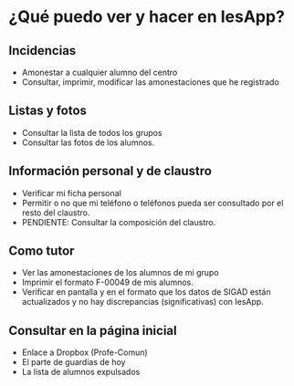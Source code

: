 # ¿Qué puedo ver y hacer en IesApp?

## Incidencias
* Amonestar a cualquier alumno del centro
* Consultar, imprimir, modificar las amonestaciones que he registrado

## Listas y fotos
* Consultar la lista de todos los grupos 
* Consultar las fotos de los alumnos.

## Información personal y de claustro
* Verificar mi ficha personal
* Permitir o no que mi teléfono o teléfonos pueda ser consultado por el resto del claustro.
* PENDIENTE: Consultar la composición del claustro.

## Como tutor
* Ver las amonestaciones de los alumnos de mi grupo
* Imprimir el formato F-00049  de mis alumnos.
* Verificar en pantalla y en el formato que los datos de SIGAD están actualizados y no hay discrepancias (significativas) con IesApp.

## Consultar en la página inicial
* Enlace a Dropbox (Profe-Comun)
* El parte de guardias de hoy
* La lista de alumnos expulsados